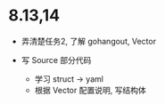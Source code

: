 # 8.13,14

- 弄清楚任务2, 了解 gohangout, Vector
- 写 Source 部分代码

    - 学习 struct -> yaml
    - 根据 Vector 配置说明, 写结构体